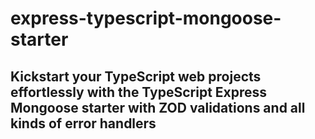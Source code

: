 # express-typescript-mongoose-starter

## Kickstart your TypeScript web projects effortlessly with the TypeScript Express Mongoose starter with ZOD validations and all kinds of error handlers
